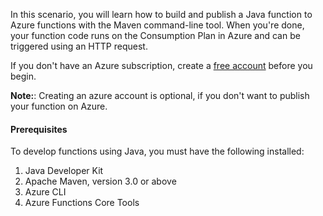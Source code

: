In this scenario, you will learn how to build and publish a Java function to Azure functions with the Maven command-line tool. When you're done, your function code runs on the Consumption Plan in Azure and can be triggered using an HTTP request.

If you don't have an Azure subscription, create a [free account](https://azure.microsoft.com/free/?ref=microsoft.com&utm_source=microsoft.com&utm_medium=docs&utm_campaign=visualstudio) before you begin.

**Note:**: Creating an azure account is optional, if you don't want to publish your function on Azure.

#### Prerequisites
To develop functions using Java, you must have the following installed:

1. Java Developer Kit
1. Apache Maven, version 3.0 or above
3. Azure CLI
4. Azure Functions Core Tools